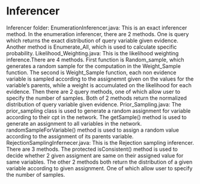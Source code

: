 # Inferencer

Inferencer folder:
EnumerationInferencer.java: This is an exact inferencer method. In the enumeration inferencer, there are 2
methods. One is query which returns the exact distribution of query variable given evidence. Another method is Enumerate_All, which is used to calculate specific probability.
Likelihood_Weighting.java: This is the likelihood weighting inference.There are 4 methods. First function is 
		              Random_sample, which generates a random sample for the computation in the 
		              Weight_Sample function. The second is Weight_Sample function, each non evidence 
		              variable is sampled according to the assignemnt given on the values for the variable’s parents, 
		              while a weight is accumulated on the likelihood for each evidence. Then there are 2 query
		              methods, one of which allow user to specify the number of samples. Both of 2 methods
		              return the normalized distribution of query variable given evidence.
Prior_Sampling.java: The prior_sampling class is used to generate a random assignment for variable according to their
		  cpt in the network. The getSample() method is used to generate an assignment to all variables in
		  the network. randomSampleForVariable() method is used to assign a random value according to 
		  the assignment of its parents variable.
RejectionSamplingInfernecer.java: This is the Rejection sampling inferencer. There are 3 methods. The protected isConsistent()
			       method is used to decide whether 2 given assigment are same on their assigned value for same
			       variables. The other 2 methods both return the distribution of a given variable according to given
			       assignment. One of which allow user to specify the number of samples.
